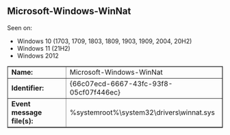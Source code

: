 ## Microsoft-Windows-WinNat

Seen on:
* Windows 10 (1703, 1709, 1803, 1809, 1903, 1909, 2004, 20H2)
* Windows 11 (21H2)
* Windows 2012

<table border="1" class="docutils">
  <tbody>
    <tr>
      <td><b>Name:</b></td>
      <td>Microsoft-Windows-WinNat</td>
    </tr>
    <tr>
      <td><b>Identifier:</b></td>
      <td>{66c07ecd-6667-43fc-93f8-05cf07f446ec}</td>
    </tr>
    <tr>
      <td><b>Event message file(s):</b></td>
      <td>%systemroot%\system32\drivers\winnat.sys</td>
    </tr>
  </tbody>
</table>

&nbsp;

